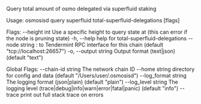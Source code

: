 Query total amount of osmo delegated via superfluid staking

Usage:
  osmosisd query superfluid total-superfluid-delegations [flags]

Flags:
      --height int      Use a specific height to query state at (this can error if the node is pruning state)
  -h, --help            help for total-superfluid-delegations
      --node string     <host>:<port> to Tendermint RPC interface for this chain (default "tcp://localhost:26657")
  -o, --output string   Output format (text|json) (default "text")

Global Flags:
      --chain-id string     The network chain ID
      --home string         directory for config and data (default "/Users/user/.osmosisd")
      --log_format string   The logging format (json|plain) (default "plain")
      --log_level string    The logging level (trace|debug|info|warn|error|fatal|panic) (default "info")
      --trace               print out full stack trace on errors
